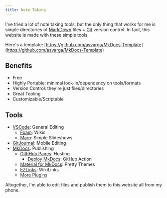 ```yaml
---
title: Note Taking
---
```


I've tried a lot of note taking tools, but the only thing that works for me is simple directories of [MarkDown](https://www.markdownguide.org/) files + [Git](https://git-scm.com/) version control. In fact, this website is made with these simple tools.

Here's a template: [https://github.com/asvarga/MkDocs-Template](https://github.com/asvarga/MkDocs-Template)

## Benefits

- Free
- Highly Portable: minimal lock-in/dependency on tools/formats
- Version Control: they're just files/directories
- Great Tooling
- Customizable/Scriptable

## Tools

- [VSCode](https://code.visualstudio.com/): General Editing
    - [Foam](https://marketplace.visualstudio.com/items?itemName=foam.foam-vscode): Wikis
    - [Marp](https://marketplace.visualstudio.com/items?itemName=marp-team.marp-vscode): Simple Slideshows
- [GitJournal](https://gitjournal.io/): Mobile Editing
- [MkDocs](https://www.mkdocs.org/): Publishing
    - [GithHub Pages](https://pages.github.com/): Hosting
        - [Deploy MkDocs](https://github.com/marketplace/actions/deploy-mkdocs): GitHub Action
    - [Material for MkDocs](https://squidfunk.github.io/mkdocs-material/): Pretty Themes
    - [EZLinks](https://github.com/orbikm/mkdocs-ezlinks-plugin): WikiLinks
    - [More Plugins](https://github.com/mkdocs/catalog)

Altogether, I'm able to edit files and publish them to this website all from my phone.